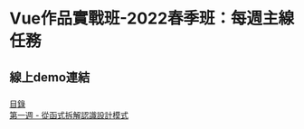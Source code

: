 # Vue作品實戰班-2022春季班：每週主線任務
## 線上demo連結
###
  [目錄]( http://chiayinin.com/vue3Taskword/) <br>
  [第一週 - 從函式拆解認識設計模式]( http://chiayinin.com/vue3Taskword/Week001/index.html)

